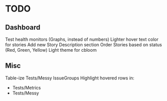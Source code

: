 TODO
====


Dashboard
---------
Test health monitors (Graphs, instead of numbers)
Lighter hover text color for stories
Add new Story Description section
Order Stories based on status (Red, Green, Yellow)
Light theme for cbloom


Misc
----
Table-ize Tests/Messy IssueGroups
Highlight hovered rows in:
  - Tests/Metrics
  - Tests/Messy
